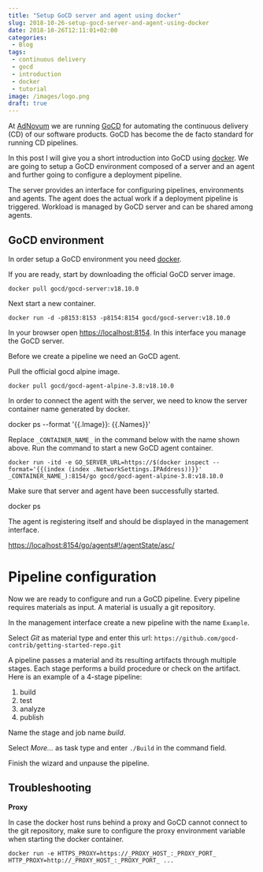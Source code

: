 ```yaml
---
title: "Setup GoCD server and agent using docker"
slug: 2018-10-26-setup-gocd-server-and-agent-using-docker
date: 2018-10-26T12:11:01+02:00
categories:
 - Blog
tags:
 - continuous delivery
 - gocd
 - introduction
 - docker
 - tutorial
image: /images/logo.png
draft: true
---
```


At [AdNovum](https://www.adnovum.ch/) we are running [GoCD](https://www.gocd.org/) for automating the continuous delivery (CD) of our software products. GoCD has become the de facto standard for running CD pipelines.

In this post I will give you a short introduction into GoCD using [docker](https://www.docker.com/). We are going to setup a GoCD environment composed of a server and an agent and further going to configure a deployment pipeline.

The server provides an interface for configuring pipelines, environments and agents. The agent does the actual work if a deployment pipeline is triggered. Workload is managed by GoCD server and can be shared among agents.

## GoCD environment

In order setup a GoCD environment you need [docker](https://www.docker.com/get-started).

If you are ready, start by downloading the official GoCD server image.

`docker pull gocd/gocd-server:v18.10.0`

Next start a new container.

`docker run -d -p8153:8153 -p8154:8154 gocd/gocd-server:v18.10.0`

In your browser open [https://localhost:8154](https://localhost:8154). In this interface you manage the GoCD server.

Before we create a pipeline we need an GoCD agent.

Pull the official gocd alpine image.

`docker pull gocd/gocd-agent-alpine-3.8:v18.10.0`

In order to connect the agent with the server, we need to know the server container name generated by docker.

docker ps --format '{{.Image}}: {{.Names}}'

Replace `_CONTAINER_NAME_` in the command below with the name shown above. Run the command to start a new GoCD agent container.

```
docker run -itd -e GO_SERVER_URL=https://$(docker inspect --format='{{(index (index .NetworkSettings.IPAddress))}}' _CONTAINER_NAME_):8154/go gocd/gocd-agent-alpine-3.8:v18.10.0
```

Make sure that server and agent have been successfully started.

docker ps

The agent is registering itself and should be displayed in the management interface.

[https://localhost:8154/go/agents#!/agentState/asc/](https://localhost:8154/go/agents#!/agentState/asc/)

# Pipeline configuration

Now we are ready to configure and run a GoCD pipeline. Every pipeline requires materials as input. A material is usually a git repository.

In the management interface create a new pipeline with the name `Example`.

Select *Git* as material type and enter this url: `https://github.com/gocd-contrib/getting-started-repo.git`

A pipeline passes a material and its resulting artifacts through multiple stages. Each stage performs a build procedure or check on the artifact. Here is an example of a 4-stage pipeline:

1. build
2. test
3. analyze
4. publish

Name the stage and job name *build*.

Select *More...* as task type and enter `./Build` in the command field.

Finish the wizard and unpause the pipeline.

## Troubleshooting

**Proxy**

In case the docker host runs behind a proxy and GoCD cannot connect to the git repository, make sure to configure the proxy environment variable when starting the docker container.

`docker run -e HTTPS_PROXY=https://_PROXY_HOST_:_PROXY_PORT_ HTTP_PROXY=http://_PROXY_HOST_:_PROXY_PORT_ ...`